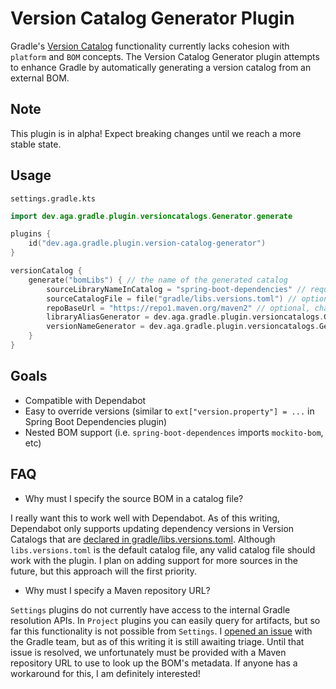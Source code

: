 # Version Catalog Generator Plugin

Gradle's [Version Catalog](https://docs.gradle.org/current/userguide/platforms.html) functionality currently lacks
cohesion
with `platform` and `BOM` concepts. The Version Catalog Generator plugin attempts to enhance Gradle by automatically
generating
a version catalog from an external BOM.

## Note

This plugin is in alpha! Expect breaking changes until we reach a more stable state.

## Usage

`settings.gradle.kts`

```kotlin
import dev.aga.gradle.plugin.versioncatalogs.Generator.generate

plugins {
    id("dev.aga.gradle.plugin.version-catalog-generator")
}

versionCatalog {
    generate("bomLibs") { // the name of the generated catalog
        sourceLibraryNameInCatalog = "spring-boot-dependencies" // required, must be a valid alias in the library file below
        sourceCatalogFile = file("gradle/libs.versions.toml") // optional, change if required
        repoBaseUrl = "https://repo1.maven.org/maven2" // optional, change if required
        libraryAliasGenerator = dev.aga.gradle.plugin.versioncatalogs.GeneratorConfig.DEFAULT_ALIAS_GENERATOR // optional, change if required
        versionNameGenerator = dev.aga.gradle.plugin.versioncatalogs.GeneratorConfig.DEFAULT_VERSION_NAME_GENERATOR // optional, change if required
    }
}
```

## Goals

- Compatible with Dependabot
- Easy to override versions (similar to `ext["version.property"] = ...` in Spring Boot Dependencies plugin)
- Nested BOM support (i.e. `spring-boot-dependences` imports `mockito-bom`, etc)

## FAQ

- Why must I specify the source BOM in a catalog file?

I really want this to work well with Dependabot. As of this writing, Dependabot only supports
updating dependency versions in Version Catalogs that
are [declared in gradle/libs.versions.toml](https://docs.github.com/en/code-security/dependabot/dependabot-version-updates/about-dependabot-version-updates#gradle).
Although `libs.versions.toml` is the default catalog file, any valid catalog file should work with the plugin. I plan on
adding support for more sources in the future, but this approach will the first priority.

- Why must I specify a Maven repository URL?

`Settings` plugins do not currently have access to the internal Gradle resolution APIs. In `Project` plugins you can
easily query for artifacts, but so far this functionality is not possible from `Settings`.
I [opened an issue](https://github.com/gradle/gradle/issues/26111)
with the Gradle team, but as of this writing it is still awaiting triage. Until that issue is resolved, we unfortunately
must be provided with a Maven repository URL to use to look up the BOM's metadata. If anyone has a workaround for this,
I am definitely interested!
